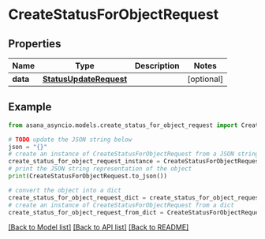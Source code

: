 # CreateStatusForObjectRequest


## Properties

Name | Type | Description | Notes
------------ | ------------- | ------------- | -------------
**data** | [**StatusUpdateRequest**](StatusUpdateRequest.md) |  | [optional] 

## Example

```python
from asana_asyncio.models.create_status_for_object_request import CreateStatusForObjectRequest

# TODO update the JSON string below
json = "{}"
# create an instance of CreateStatusForObjectRequest from a JSON string
create_status_for_object_request_instance = CreateStatusForObjectRequest.from_json(json)
# print the JSON string representation of the object
print(CreateStatusForObjectRequest.to_json())

# convert the object into a dict
create_status_for_object_request_dict = create_status_for_object_request_instance.to_dict()
# create an instance of CreateStatusForObjectRequest from a dict
create_status_for_object_request_from_dict = CreateStatusForObjectRequest.from_dict(create_status_for_object_request_dict)
```
[[Back to Model list]](../README.md#documentation-for-models) [[Back to API list]](../README.md#documentation-for-api-endpoints) [[Back to README]](../README.md)


